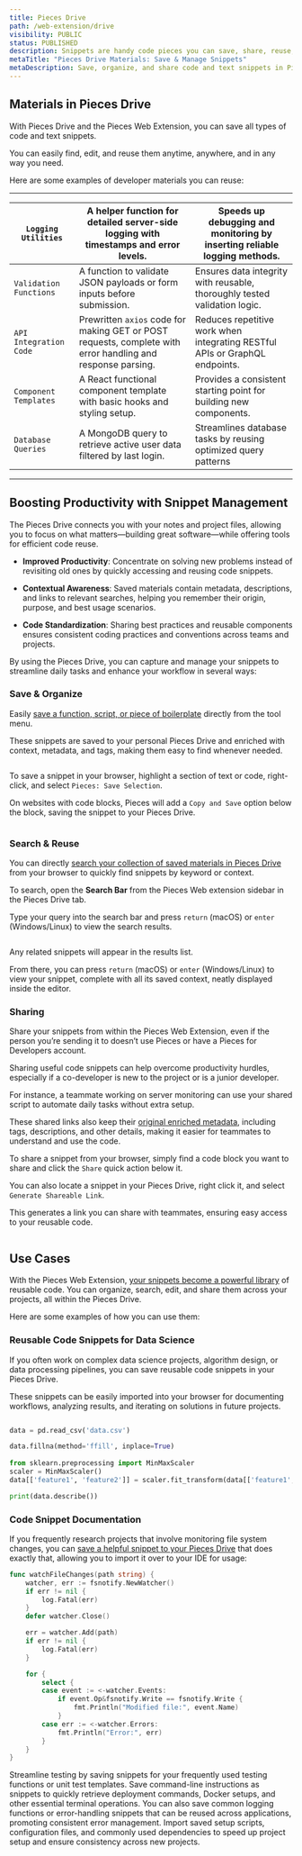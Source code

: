 ```yaml
---
title: Pieces Drive
path: /web-extension/drive
visibility: PUBLIC
status: PUBLISHED
description: Snippets are handy code pieces you can save, share, reuse, modify, and integrate into future projects to boost productivity and save time searching through old resources.
metaTitle: "Pieces Drive Materials: Save & Manage Snippets"
metaDescription: Save, organize, and share code and text snippets in Pieces Drive with enriched metadata to streamline reuse and collaboration across projects.
---
```


## Materials in Pieces Drive

With Pieces Drive and the Pieces Web Extension, you can save all types of code and text snippets.

You can easily find, edit, and reuse them anytime, anywhere, and in any way you need.

Here are some examples of developer materials you can reuse:

***

| `Logging Utilities`    | A helper function for detailed server-side logging with timestamps and error levels.                        | Speeds up debugging and monitoring by inserting reliable logging methods.   |
| ---------------------- | ----------------------------------------------------------------------------------------------------------- | --------------------------------------------------------------------------- |
| `Validation Functions` | A function to validate JSON payloads or form inputs before submission.                                      | Ensures data integrity with reusable, thoroughly tested validation logic.   |
| `API Integration Code` | Prewritten `axios` code for making GET or POST requests, complete with error handling and response parsing. | Reduces repetitive work when integrating RESTful APIs or GraphQL endpoints. |
| `Component Templates`  | A React functional component template with basic hooks and styling setup.                                   | Provides a consistent starting point for building new components.           |
| `Database Queries`     | A MongoDB query to retrieve active user data filtered by last login.                                        | Streamlines database tasks by reusing optimized query patterns              |

***

## Boosting Productivity with Snippet Management

The Pieces Drive connects you with your notes and project files, allowing you to focus on what matters—building great software—while offering tools for efficient code reuse.

* **Improved Productivity**: Concentrate on solving new problems instead of revisiting old ones by quickly accessing and reusing code snippets.

* **Contextual Awareness**: Saved materials contain metadata, descriptions, and links to relevant searches, helping you remember their origin, purpose, and best usage scenarios.

* **Code Standardization**: Sharing best practices and reusable components ensures consistent coding practices and conventions across teams and projects.

By using the Pieces Drive, you can capture and manage your snippets to streamline daily tasks and enhance your workflow in several ways:

### Save & Organize

Easily [save a function, script, or piece of boilerplate](/products/web-extension/drive/save-snippets) directly from the tool menu.

These snippets are saved to your personal Pieces Drive and enriched with context, metadata, and tags, making them easy to find whenever needed.

<Image src="https://storage.googleapis.com/hashnode_product_documentation_assets/web_extension/pieces_drive/_MAIN/saved_media_browser.png" alt="" align="center" fullwidth="true" />

To save a snippet in your browser, highlight a section of text or code, right-click, and select `Pieces: Save Selection`.

On websites with code blocks, Pieces will add a `Copy and Save` option below the block, saving the snippet to your Pieces Drive.

<Image src="https://storage.googleapis.com/hashnode_product_documentation_assets/web_extension/pieces_drive/_MAIN/save_QA.gif" alt="" align="center" fullwidth="true" />

### Search & Reuse

You can directly [search your collection of saved materials in Pieces Drive](/products/web-extension/drive/search-reuse) from your browser to quickly find snippets by keyword or context.

To search, open the **Search Bar** from the Pieces Web extension sidebar in the Pieces Drive tab.

Type your query into the search bar and press `return` (macOS) or `enter` (Windows/Linux) to view the search results.

<Image src="https://storage.googleapis.com/hashnode_product_documentation_assets/web_extension/pieces_drive/_MAIN/search_for_snippet.gif" alt="" align="center" fullwidth="true" />

Any related snippets will appear in the results list.

From there, you can press `return` (macOS) or `enter` (Windows/Linux) to view your snippet, complete with all its saved context, neatly displayed inside the editor.

### Sharing

Share your snippets from within the Pieces Web Extension, even if the person you’re sending it to doesn’t use Pieces or have a Pieces for Developers account.

<Card title="Use Case" image="https://cdn.hashnode.com/res/hashnode/image/upload/v1745331050120/37d8601f-8136-45e4-b353-c6d37d69f976.png">
  Sharing useful code snippets can help overcome productivity hurdles, especially if a co-developer is new to the project or is a junior developer.

  For instance, a teammate working on server monitoring can use your shared script to automate daily tasks without extra setup.

  These shared links also keep their [original enriched metadata](/products/web-extension/drive/save-snippets#whats-stored-when-you-save-a-snippet), including tags, descriptions, and other details, making it easier for teammates to understand and use the code.
</Card>

To share a snippet from your browser, simply find a code block you want to share and click the `Share` quick action below it.

You can also locate a snippet in your Pieces Drive, right click it, and select `Generate Shareable Link`.

This generates a link you can share with teammates, ensuring easy access to your reusable code.

<Image src="https://storage.googleapis.com/hashnode_product_documentation_assets/web_extension/pieces_drive/_MAIN/shared_snippet.png" alt="" align="center" fullwidth="true" />

## Use Cases

With the Pieces Web Extension, [your snippets become a powerful library](/products/web-extension/drive/edit-update#how-to-edit-snippets) of reusable code. You can organize, search, edit, and share them across your projects, all within the Pieces Drive.

Here are some examples of how you can use them:

### Reusable Code Snippets for Data Science

If you often work on complex data science projects, algorithm design, or data processing pipelines, you can save reusable code snippets in your Pieces Drive.

These snippets can be easily imported into your browser for documenting workflows, analyzing results, and iterating on solutions in future projects.

```python

data = pd.read_csv('data.csv')  

data.fillna(method='ffill', inplace=True)  
 
from sklearn.preprocessing import MinMaxScaler  
scaler = MinMaxScaler()  
data[['feature1', 'feature2']] = scaler.fit_transform(data[['feature1', 'feature2']])  

print(data.describe())  
```

### Code Snippet Documentation

If you frequently research projects that involve monitoring file system changes, you can [save a helpful snippet to your Pieces Drive](/products/web-extension/drive/save-snippets) that does exactly that, allowing you to import it over to your IDE for usage:

```go
func watchFileChanges(path string) {
	watcher, err := fsnotify.NewWatcher()
	if err != nil {
		log.Fatal(err)
	}
	defer watcher.Close()

	err = watcher.Add(path)
	if err != nil {
		log.Fatal(err)
	}

	for {
		select {
		case event := <-watcher.Events:
			if event.Op&fsnotify.Write == fsnotify.Write {
				fmt.Println("Modified file:", event.Name)
			}
		case err := <-watcher.Errors:
			fmt.Println("Error:", err)
		}
	}
}
```

<AccordionGroup>
  <Accordion title="Testing Framework Templates">
    Streamline testing by saving snippets for your frequently used testing functions or unit test templates.
  </Accordion>

  <Accordion title="Command-Line Utilities">
    Save command-line instructions as snippets to quickly retrieve deployment commands, Docker setups, and other essential terminal operations.
  </Accordion>

  <Accordion title="Error Handling & Logging">
    You can also save common logging functions or error-handling snippets that can be reused across applications, promoting consistent error management.
  </Accordion>

  <Accordion title="Quickly Create New Projects">
    Import saved setup scripts, configuration files, and commonly used dependencies to speed up project setup and ensure consistency across new projects.
  </Accordion>
</AccordionGroup>
